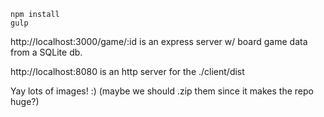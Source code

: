 
    npm install
    gulp

http://localhost:3000/game/:id is an express server w/ board game data from a SQLite db.

http://localhost:8080 is an http server for the ./client/dist

Yay lots of images! :) (maybe we should .zip them since it makes the repo huge?)
